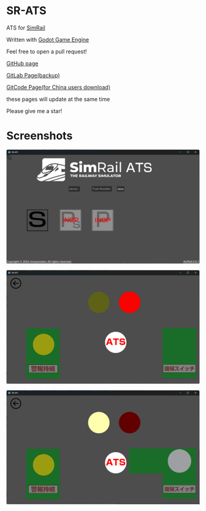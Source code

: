 # SR-ATS
ATS for [SimRail](https://simrail.eu/en/our-games/simrail-2021)

Written with [Godot Game Engine](https://godotengine.org)

Feel free to open a pull request!

[GitHub page](https://github.com/rinnyanneko/SR-ATS)

[GitLab Page(backup)](https://gitlab.com/rinnyanneko/SR-ATS)

[GitCode Page(for China users download)](https://gitcode.com/rinnyanneko/SR-ATS/)

these pages will update at the same time

Please give me a star!

# Screenshots

![](./screenshot/Screenshot%202024-12-02%20202657.png)

![](./screenshot/Screenshot%202024-12-02%20202721.png)

![](./screenshot/Screenshot%202024-12-02%20202741.png)